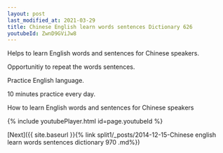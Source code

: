```yaml
---
layout: post
last_modified_at: 2021-03-29
title: Chinese English learn words sentences Dictionary 626 
youtubeId: ZwnD9GViJw8
---
```

 
 
Helps to learn English words and sentences for Chinese speakers.

Opportunitiy to repeat the words sentences. 

Practice English language. 
 
10 minutes practice every day. 
 
How to learn English words and sentences for Chinese speakers 
 
{% include youtubePlayer.html id=page.youtubeId %}
 
 
[Next]({{ site.baseurl }}{% link  split1/_posts/2014-12-15-Chinese english learn words sentences dictionary 970 .md%})
 
